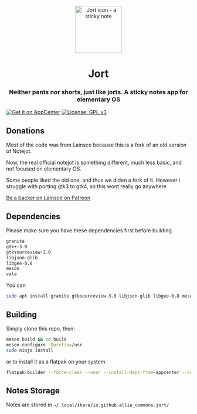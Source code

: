 
<div align="center">
  <span align="center"> <img width="128" height="128" class="center" src="https://github.com/ellie-commons/jort/blob/main/data/icons/128/io.github.ellie_commons.jort.svg" alt="Jort icon - a sticky note"></span>
  <h1 align="center">Jort</h1>
  <h3 align="center">Neither pants nor shorts, just like jorts. A sticky notes app for elementary OS</h3>
</div>

[![Get it on AppCenter](https://appcenter.elementary.io/badge.svg)](https://appcenter.elementary.io/io.github.ellie_commons.jort)
[![License: GPL v3](https://img.shields.io/badge/License-GPL%20v3-blue.svg)](http://www.gnu.org/licenses/gpl-3.0)

## Donations

Most of the code was from Lainsce because this is a fork of an old version of Notejot.

Now, the real official notejot is something different, much less basic, and not focused on elementary OS.

Some people liked the old one, and thus we diden a fork of it. However i struggle with porting gtk3 to gtk4, so this wont really go anywhere

[Be a backer on Lainsce on Patreon](https://www.patreon.com/lainsce)

## Dependencies

Please make sure you have these dependencies first before building.

```bash
granite
gtk+-3.0
gtksourceview-3.0
libjson-glib
libgee-0.8
meson
vala
```

You can

```bash
sudo apt install granite gtksourceview-3.0 libjson-glib libgee-0.8 meson vala
```

## Building

Simply clone this repo, then:

```bash
meson build && cd build
meson configure -Dprefix=/usr
sudo ninja install
```

or to install it as a flatpak on your system
```bash
flatpak-builder --force-clean --user --install-deps-from=appcenter --repo=repo --install builddir ./io.github ellie_commons.jort.yaml
```

## Notes Storage
Notes are stored in `~/.local/share/io.github.ellie_commons.jort/`
